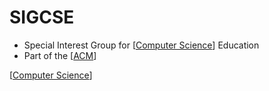 # SIGCSE

- Special Interest Group for [[Computer Science]] Education
- Part of the [[ACM]]

[[Computer Science]]

[//begin]: # "Autogenerated link references for markdown compatibility"
[Computer Science]: computer-science "Computer Science"
[ACM]: acm "ACM"
[//end]: # "Autogenerated link references"